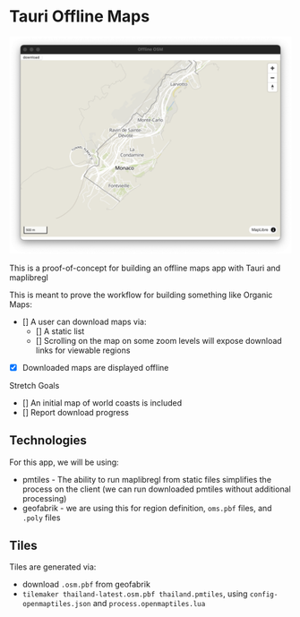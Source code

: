 # Tauri Offline Maps

![screenshot](./docs/screenshot.png)

This is a proof-of-concept for building an offline maps app with Tauri and maplibregl

This is meant to prove the workflow for building something like Organic Maps:

- [] A user can download maps via:
  - [] A static list
  - [] Scrolling on the map on some zoom levels will expose download links for viewable regions
- [x] Downloaded maps are displayed offline

Stretch Goals

- [] An initial map of world coasts is included
- [] Report download progress

## Technologies

For this app, we will be using:

- pmtiles - The ability to run maplibregl from static files simplifies the process on the client (we can run downloaded pmtiles without additional processing)
- geofabrik - we are using this for region definition, `oms.pbf` files, and `.poly` files

## Tiles

Tiles are generated via:

- download `.osm.pbf` from geofabrik
- `tilemaker thailand-latest.osm.pbf thailand.pmtiles`, using `config-openmaptiles.json` and `process.openmaptiles.lua`
